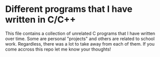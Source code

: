 <h1>Different programs that I have written in C/C++</h1>

<div>
  <p> 
    This file contains a collection of unrelated C programs that I have written over time. Some are personal "projects"
    and others are related to school work. Regardless, there was a lot to take away from each of them. If you come accross this
    repo let me know your thoughts!
  </p>
</div>
